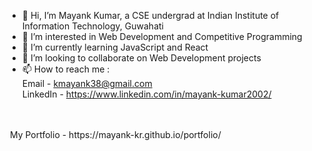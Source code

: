 - 👋 Hi, I’m Mayank Kumar, a CSE undergrad at Indian Institute of Information Technology, Guwahati
- 👀 I’m interested in Web Development and Competitive Programming
- 🌱 I’m currently learning JavaScript and React
- 💞️ I’m looking to collaborate on Web Development projects
- 📫 How to reach me :
<br>Email - kmayank38@gmail.com
<br>LinkedIn - https://www.linkedin.com/in/mayank-kumar2002/
<br>
<br>&nbsp;My Portfolio - https://mayank-kr.github.io/portfolio/

<!---
mayank-kr/mayank-kr is a ✨ special ✨ repository because its `README.md` (this file) appears on your GitHub profile.
You can click the Preview link to take a look at your changes.
--->
